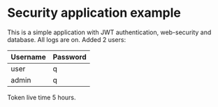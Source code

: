 # Security application example

This is a simple application with JWT authentication, web-security and database. All logs are on. Added 2 users:

| Username  | Password |
| ------------- | ------------- |
| user  | q  |
| admin  | q  |

Token live time 5 hours.
